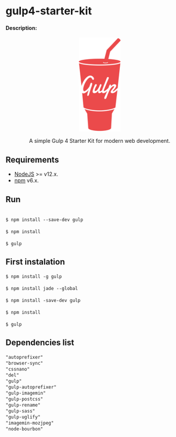 # gulp4-starter-kit

#### Description: 

<p align="center">
    <img height="250" src="https://github.com/0neLife/gulp4-starter-kit/blob/master/src/img/gulp-logo.png">
  <p align="center">A simple Gulp 4 Starter Kit for modern web development.</p>
</p>

Requirements
-----------
* [NodeJS](http://nodejs.org/) >= v12.x.
* [npm](https://www.npmjs.com/) v6.x.

Run
-----------
```

$ npm install --save-dev gulp

$ npm install

$ gulp
```

First instalation
-----------
```
$ npm install -g gulp

$ npm install jade --global

$ npm install -save-dev gulp

$ npm install

$ gulp
```

Dependencies list
-----------
```
"autoprefixer"
"browser-sync"
"cssnano"
"del"
"gulp"
"gulp-autoprefixer"
"gulp-imagemin"
"gulp-postcss"
"gulp-rename"
"gulp-sass"
"gulp-uglify"
"imagemin-mozjpeg"
"node-bourbon"
```
